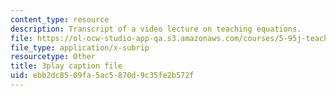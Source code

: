 ```yaml
---
content_type: resource
description: Transcript of a video lecture on teaching equations.
file: https://ol-ocw-studio-app-qa.s3.amazonaws.com/courses/5-95j-teaching-college-level-science-and-engineering-spring-2009/ebb2dc8509fa5ac5870d9c35fe2b572f_wy-LqFDwMuM.vtt
file_type: application/x-subrip
resourcetype: Other
title: 3play caption file
uid: ebb2dc85-09fa-5ac5-870d-9c35fe2b572f
---
```


